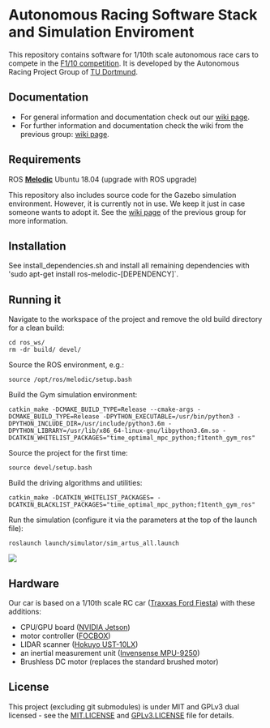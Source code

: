 # Autonomous Racing Software Stack and Simulation Enviroment

This repository contains software for 1/10th scale autonomous race cars to compete in the [F1/10 competition](http://f1tenth.org/). It is developed by the Autonomous Racing Project Group of [TU Dortmund](https://ls12-www.cs.tu-dortmund.de/daes/).

## Documentation

* For general information and documentation check out our [wiki page](https://gitlab.fachschaften.org/groups/f1tenth-ws21-22/-/wikis/home).
* For further information and documentation check the wiki from the previous group: [wiki page](https://github.com/arpg-sophisticated/ar-tu-do/wiki).

## Requirements

ROS [__Melodic__](http://wiki.ros.org/melodic/Installation)
Ubuntu 18.04 (upgrade with ROS upgrade)

This repository also includes source code for the Gazebo simulation environment. However, it is currently not in use. We keep it just in case someone wants to adopt it.
See the [wiki page](https://github.com/arpg-sophisticated/ar-tu-do/wiki) of the previous group for more information. 

## Installation

See install_dependencies.sh and install all remaining dependencies with 'sudo apt-get install ros-melodic-[DEPENDENCY]`. 

## Running it

Navigate to the workspace of the project and remove the old build directory for a clean build:
```
cd ros_ws/
rm -dr build/ devel/
```

Source the ROS environment, e.g.:
```
source /opt/ros/melodic/setup.bash
```

Build the Gym simulation environment:
```
catkin_make -DCMAKE_BUILD_TYPE=Release --cmake-args -DCMAKE_BUILD_TYPE=Release -DPYTHON_EXECUTABLE=/usr/bin/python3 -DPYTHON_INCLUDE_DIR=/usr/include/python3.6m -DPYTHON_LIBRARY=/usr/lib/x86_64-linux-gnu/libpython3.6m.so -DCATKIN_WHITELIST_PACKAGES="time_optimal_mpc_python;f1tenth_gym_ros"
```

Source the project for the first time:
```
source devel/setup.bash
```

Build the driving algorithms and utilities:
```
catkin_make -DCATKIN_WHITELIST_PACKAGES= -DCATKIN_BLACKLIST_PACKAGES="time_optimal_mpc_python;f1tenth_gym_ros"
```

Run the simulation (configure it via the parameters at the top of the launch file):
```
roslaunch launch/simulator/sim_artus_all.launch
```

![](doc/obstacle_detection_ego_full.gif)

## Hardware

Our car is based on a 1/10th scale RC car ([Traxxas Ford Fiesta](https://traxxas.com/products/models/electric/ford-fiesta-st-rally)) with these additions:

- CPU/GPU board ([NVIDIA Jetson](https://www.nvidia.com/object/jetson-tk1-embedded-dev-kit.html))
- motor controller ([FOCBOX](https://www.enertionboards.com/FOCBOX-foc-motor-speed-controller.html))
- LIDAR scanner ([Hokuyo UST-10LX](https://www.hokuyo-usa.com/products/scanning-laser-rangefinders/ust-10lx))
- an inertial measurement unit ([Invensense MPU-9250](https://www.invensense.com/products/motion-tracking/9-axis/mpu-9250/))
- Brushless DC motor (replaces the standard brushed motor)

## License

This project (excluding git submodules) is under MIT and GPLv3 dual licensed - see the [MIT.LICENSE](MIT.LICENSE) and [GPLv3.LICENSE](GPLv3.LICENSE) file for details.

